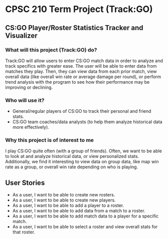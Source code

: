 # CPSC 210 Term Project (Track:GO)

## CS:GO Player/Roster Statistics Tracker and Visualizer

### What will this project (Track:GO) do?

Track:GO will allow users to enter CS:GO match data in order to analyze and track specifics
with greater ease. The user will be able to enter data from matches they play. Then, they
can view data from each prior match, view overall data (like overall win rate or average 
damage per round), or perform trend analysis with the program to see how their performance
may be improving or declining.

### Who will use it?

- General/regular players of CS:GO to track their personal and friend stats.
- CS:GO team coaches/data analysts (to help them analyze historical data more effectively).

### Why this project is of interest to me

I play CS:GO quite often (with a group of friends). Often, we want to be able to look at 
and analyze historical data, or view personalized stats. Additionally, we find it
interesting to view data on group data, like map win rate as a group, or overall win rate
depending on who is playing.

## User Stories

- As a user, I want to be able to create new rosters.
- As a user, I want to be able to create new players.
- As a user, I want to be able to add a player to a roster.
- As a user, I want to be able to add data from a match to a roster.
- As a user, I want to be able to add match data to a player for a specific match.
- As a user, I want to be able to select a roster and view overall stats for that roster.

